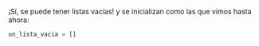 ¡Sí, se puede tener listas vacías! y se inicializan como las que vimos hasta ahora:

```python
un_lista_vacia = []
```
